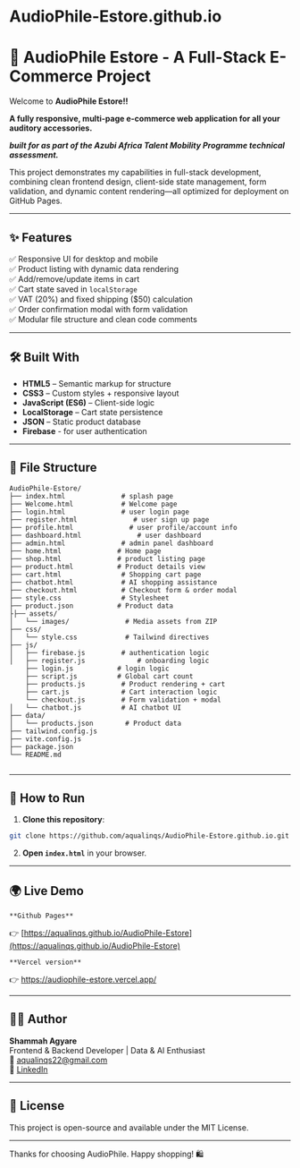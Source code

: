 # AudioPhile-Estore.github.io

# 🛒 AudioPhile Estore - A Full-Stack E-Commerce Project

Welcome to **AudioPhile Estore!!**

**A fully responsive, multi-page e-commerce web application for all your auditory accessories.**

***built for  as part of the Azubi Africa Talent Mobility Programme technical assessment.***

This project demonstrates my capabilities in full-stack development, combining clean frontend design, client-side state management, form validation, and dynamic content rendering—all optimized for deployment on GitHub Pages.

---

## ✨ Features

✅ Responsive UI for desktop and mobile  
✅ Product listing with dynamic data rendering  
✅ Add/remove/update items in cart  
✅ Cart state saved in `localStorage`  
✅ VAT (20%) and fixed shipping ($50) calculation  
✅ Order confirmation modal with form validation  
✅ Modular file structure and clean code comments

---

## 🛠 Built With

- **HTML5** – Semantic markup for structure
- **CSS3** – Custom styles + responsive layout
- **JavaScript (ES6)** – Client-side logic
- **LocalStorage** – Cart state persistence
- **JSON** – Static product database
- **Firebase** - for user authentication

---

## 📂 File Structure

```
AudioPhile-Estore/
├── index.html              # splash page
├── Welcome.html            # Welcome page
├── login.html              # user login page
├── register.html              # user sign up page
├── profile.html              # user profile/account info
├── dashboard.html              # user dashboard
├── admin.html              # admin panel dashboard
├── home.html              # Home page
├── shop.html              # product listing page
├── product.html           # Product details view
├── cart.html               # Shopping cart page
├── chatbot.html            # AI shopping assistance 
├── checkout.html           # Checkout form & order modal
├── style.css               # Stylesheet
├── product.json           # Product data
├├── assets/
│   └── images/              # Media assets from ZIP
├── css/
│   └── style.css            # Tailwind directives
├── js/
│   ├── firebase.js         # authentication logic
│   ├── register.js             # onboarding logic
    ├── login.js           # login logic
    ├── script.js          # Global cart count
    ├── products.js         # Product rendering + cart
    ├── cart.js             # Cart interaction logic
    └── checkout.js         # Form validation + modal
│   └── chatbot.js          # AI chatbot UI
├── data/
│   └── products.json        # Product data
├── tailwind.config.js
├── vite.config.js
├── package.json
└── README.md
    
```

---

## 🚀 How to Run

1. **Clone this repository**:
```bash
git clone https://github.com/aqualinqs/AudioPhile-Estore.github.io.git
```
2. **Open `index.html`** in your browser.

---

## 🌍 Live Demo
    **Github Pages**
👉 [https://aqualinqs.github.io/AudioPhile-Estore](https://aqualinqs.github.io/AudioPhile-Estore)

    **Vercel version**
👉 https://audiophile-estore.vercel.app/

---

## 👨‍💻 Author

**Shammah Agyare**  
Frontend & Backend Developer | Data & AI Enthusiast  
📧 aqualinqs22@gmail.com  
🔗 [LinkedIn](https://linkedin.com/in/shammah-agyare)  

---

## 📝 License

This project is open-source and available under the MIT License.

---

Thanks for choosing AudioPhile. Happy shopping! 🛍️
